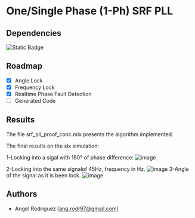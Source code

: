 # One/Single Phase (1-Ph)  SRF PLL

## Dependencies


![Static Badge](https://img.shields.io/badge/Matlab2023a-Requiered-red)

## Roadmap

- [x]  Angle Lock
- [x]  Frequency Lock
- [x]  Realtime Phase Fault Detection
- [ ]  Generated Code

## Results
The file srf_pll_proof_conc.mlx presents the algorithm implemented.

The final results on the slx simulation:

1-Locking into a sigal with 180° of phase difference:
![image](https://github.com/angrram/srf_pll/assets/128910194/72d0a278-2325-49f6-9900-62611ec65a71)

2-Locking into the same signalof 45Hz, frequency in Hz.
![image](https://github.com/angrram/srf_pll/assets/128910194/eb1925ee-ed76-481f-879d-67a4c5a72134)
3-Angle of the signal as it is been lock.
![image](https://github.com/angrram/srf_pll/assets/128910194/c8fe657b-add1-4223-ab99-5302b761fbf8)





## Authors

- Angel Rodriguez [ang.rodr97@gmail.com]
